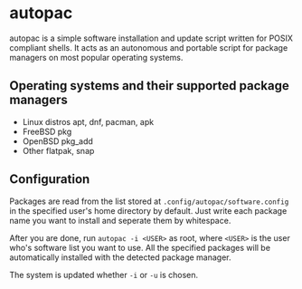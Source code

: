# autopac

autopac is a simple software installation and update script written for
POSIX compliant shells. It acts as an autonomous and portable script for
package managers on most popular operating systems.

## Operating systems and their supported package managers
-	Linux distros	apt, dnf, pacman, apk
-	FreeBSD		    pkg
-	OpenBSD		    pkg_add
-	Other		    flatpak, snap

## Configuration
Packages are read from the list stored at `.config/autopac/software.config`
in the specified user's home directory by default. Just write each package name
you want to install and seperate them by whitespace.

After you are done, run `autopac -i <USER>` as root, where `<USER>` is the user
who's software list you want to use. All the specified packages will be
automatically installed with the detected package manager.

The system is updated whether `-i` or `-u` is chosen.
